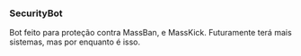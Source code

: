 ### SecurityBot

Bot feito para proteção contra MassBan, e MassKick. Futuramente terá mais sistemas, mas por enquanto é isso.